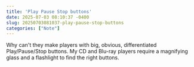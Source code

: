 ```yaml
---
title: 'Play Pause Stop buttons'
date: 2025-07-03 08:10:37 -0400
slug: 20250703081037-play-pause-stop-buttons
categories: ["Note"]
---
```



Why can't they make players with big, obvious, differentiated Play/Pause/Stop buttons. My CD and Blu-ray players require a magnifying glass and a flashlight to find the right buttons.
